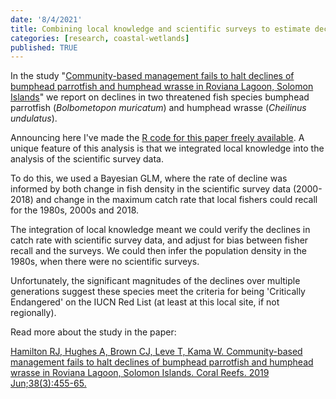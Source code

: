 ```yaml
---
date: '8/4/2021'
title: Combining local knowledge and scientific surveys to estimate declines in threatened species
categories: [research, coastal-wetlands]
published: TRUE
---
```


In the study "[Community-based management fails to halt declines of bumphead parrotfish and humphead wrasse in Roviana Lagoon, Solomon Islands](https://link.springer.com/article/10.1007/s00338-019-01801-z)" we report on declines in two threatened fish species bumphead parrotfish (*Bolbometopon muricatum*) and humphead wrasse (*Cheilinus undulatus*).

Announcing here I've made the [R code for this paper freely available](https://github.com/cbrown5/bolbometopon-cheilinus-roviana). A unique feature of this analysis is that we integrated local knowledge into the analysis of the scientific survey data.

To do this, we used a Bayesian GLM, where the rate of decline was informed by both change in fish density in the scientific survey data (2000-2018) and change in the maximum catch rate that local fishers could recall for the 1980s, 2000s and 2018.

The integration of local knowledge meant we could verify the declines in catch rate with scientific survey data, and adjust for bias between fisher recall and the surveys. We could then infer the population density in the 1980s, when there were no scientific surveys.

Unfortunately, the significant magnitudes of the declines over multiple generations suggest these species meet the criteria for being 'Critically Endangered' on the IUCN Red List (at least at this local site, if not regionally).

Read more about the study in the paper:

[Hamilton RJ, Hughes A, Brown CJ, Leve T, Kama W. Community-based management fails to halt declines of bumphead parrotfish and humphead wrasse in Roviana Lagoon, Solomon Islands. Coral Reefs. 2019 Jun;38(3):455-65.](https://link.springer.com/article/10.1007/s00338-019-01801-z)
